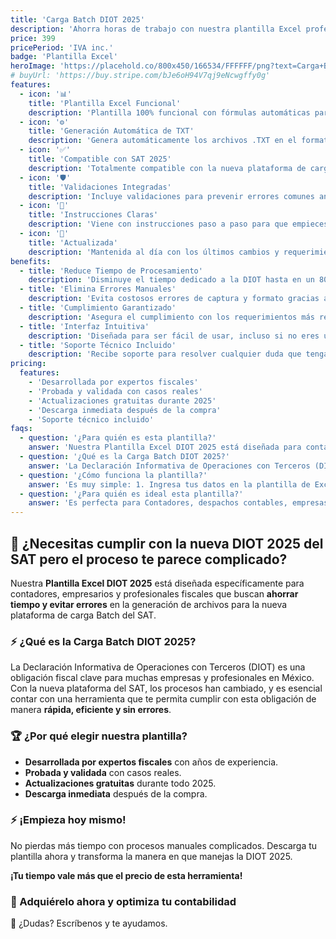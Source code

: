 ```yaml
---
title: 'Carga Batch DIOT 2025'
description: 'Ahorra horas de trabajo con nuestra plantilla Excel profesional para DIOT 2025. Genera archivos .TXT automáticamente y cumple con los nuevos requerimientos del SAT de forma rápida y sin errores. ¡Lista para usar hoy mismo! ⚡📊'
price: 399
pricePeriod: 'IVA inc.'
badge: 'Plantilla Excel'
heroImage: 'https://placehold.co/800x450/166534/FFFFFF/png?text=Carga+Batch+DIOT+2025'
# buyUrl: 'https://buy.stripe.com/bJe6oH94V7qj9eNcwgffy0g'
features:
  - icon: '📊'
    title: 'Plantilla Excel Funcional'
    description: 'Plantilla 100% funcional con fórmulas automáticas para un uso inmediato.'
  - icon: '⚙️'
    title: 'Generación Automática de TXT'
    description: 'Genera automáticamente los archivos .TXT en el formato exacto requerido por el SAT.'
  - icon: '✅'
    title: 'Compatible con SAT 2025'
    description: 'Totalmente compatible con la nueva plataforma de carga Batch del SAT para 2025.'
  - icon: '🛡️'
    title: 'Validaciones Integradas'
    description: 'Incluye validaciones para prevenir errores comunes antes de generar los archivos.'
  - icon: '📖'
    title: 'Instrucciones Claras'
    description: 'Viene con instrucciones paso a paso para que empieces a usarla de inmediato.'
  - icon: '🔄'
    title: 'Actualizada'
    description: 'Mantenida al día con los últimos cambios y requerimientos normativos del SAT.'
benefits:
  - title: 'Reduce Tiempo de Procesamiento'
    description: 'Disminuye el tiempo dedicado a la DIOT hasta en un 80%, liberando horas para tareas de más valor.'
  - title: 'Elimina Errores Manuales'
    description: 'Evita costosos errores de captura y formato gracias a la automatización y las validaciones.'
  - title: 'Cumplimiento Garantizado'
    description: 'Asegura el cumplimiento con los requerimientos más recientes del SAT para la DIOT 2025.'
  - title: 'Interfaz Intuitiva'
    description: 'Diseñada para ser fácil de usar, incluso si no eres un experto en Excel.'
  - title: 'Soporte Técnico Incluido'
    description: 'Recibe soporte para resolver cualquier duda que tengas sobre el uso de la plantilla.'
pricing:
  features:
    - 'Desarrollada por expertos fiscales'
    - 'Probada y validada con casos reales'
    - 'Actualizaciones gratuitas durante 2025'
    - 'Descarga inmediata después de la compra'
    - 'Soporte técnico incluido'
faqs:
  - question: '¿Para quién es esta plantilla?'
    answer: 'Nuestra Plantilla Excel DIOT 2025 está diseñada para contadores, empresarios y profesionales fiscales que buscan ahorrar tiempo y evitar errores en la generación de archivos para la nueva plataforma de carga Batch del SAT.'
  - question: '¿Qué es la Carga Batch DIOT 2025?'
    answer: 'La Declaración Informativa de Operaciones con Terceros (DIOT) es una obligación fiscal clave. Con la nueva plataforma del SAT, los procesos han cambiado, y es esencial contar con una herramienta que te permita cumplir de manera rápida, eficiente y sin errores.'
  - question: '¿Cómo funciona la plantilla?'
    answer: 'Es muy simple: 1. Ingresa tus datos en la plantilla de Excel. 2. Haz clic en “Generar DIOT”. 3. El sistema consolidará los registros y generará el archivo TXT listo para subir a la plataforma del SAT.'
  - question: '¿Para quién es ideal esta plantilla?'
    answer: 'Es perfecta para Contadores, despachos contables, empresas con obligaciones DIOT, profesionales fiscales independientes y departamentos de contabilidad.'
---
```


## 🎯 ¿Necesitas cumplir con la nueva DIOT 2025 del SAT pero el proceso te parece complicado?

Nuestra **Plantilla Excel DIOT 2025** está diseñada específicamente para contadores, empresarios y profesionales fiscales que buscan **ahorrar tiempo y evitar errores** en la generación de archivos para la nueva plataforma de carga Batch del SAT.

### ⚡ ¿Qué es la Carga Batch DIOT 2025?

La Declaración Informativa de Operaciones con Terceros (DIOT) es una obligación fiscal clave para muchas empresas y profesionales en México. Con la nueva plataforma del SAT, los procesos han cambiado, y es esencial contar con una herramienta que te permita cumplir con esta obligación de manera **rápida, eficiente y sin errores**.

### 🏆 ¿Por qué elegir nuestra plantilla?

- **Desarrollada por expertos fiscales** con años de experiencia.
- **Probada y validada** con casos reales.
- **Actualizaciones gratuitas** durante todo 2025.
- **Descarga inmediata** después de la compra.

### ⚡ ¡Empieza hoy mismo!

No pierdas más tiempo con procesos manuales complicados. Descarga tu plantilla ahora y transforma la manera en que manejas la DIOT 2025.

**¡Tu tiempo vale más que el precio de esta herramienta!**

### 🔗 Adquiérelo ahora y optimiza tu contabilidad

📩 ¿Dudas? Escríbenos y te ayudamos.
